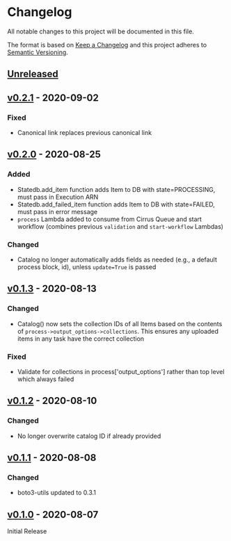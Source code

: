 # Changelog
All notable changes to this project will be documented in this file.

The format is based on [Keep a Changelog](http://keepachangelog.com/en/1.0.0/)
and this project adheres to [Semantic Versioning](http://semver.org/spec/v2.0.0.html).

## [Unreleased]

## [v0.2.1] - 2020-09-02

### Fixed
- Canonical link replaces previous canonical link

## [v0.2.0] - 2020-08-25

### Added
- Statedb.add_item function adds Item to DB with state=PROCESSING, must pass in Execution ARN
- Statedb.add_failed_item function adds Item to DB with state=FAILED, must pass in error message
- `process` Lambda added to consume from Cirrus Queue and start workflow (combines previous `validation` and `start-workflow` Lambdas)

### Changed
- Catalog no longer automatically adds fields as needed (e.g., a default process block, id), unless `update=True` is passed

## [v0.1.3] - 2020-08-13

### Changed
- Catalog() now sets the collection IDs of all Items based on the contents of `process->output_options->collections`. This ensures any uploaded items in any task have the correct collection

### Fixed
- Validate for collections in process['output_options'] rather than top level which always failed

## [v0.1.2] - 2020-08-10

### Changed
- No longer overwrite catalog ID if already provided

## [v0.1.1] - 2020-08-08

### Changed
- boto3-utils updated to 0.3.1

## [v0.1.0] - 2020-08-07

Initial Release

[Unreleased]: https://github.com/cirrus-geo/cirrus-lib/compare/master...develop
[v0.2.1]: https://github.com/cirrus-geo/cirrus-lib/compare/v0.2.0...v0.2.1
[v0.2.0]: https://github.com/cirrus-geo/cirrus-lib/compare/v0.1.3...v0.2.0
[v0.1.3]: https://github.com/cirrus-geo/cirrus-lib/compare/v0.1.2...v0.1.3
[v0.1.2]: https://github.com/cirrus-geo/cirrus-lib/compare/v0.1.1...v0.1.2
[v0.1.1]: https://github.com/cirrus-geo/cirrus-lib/compare/v0.1.0...v0.1.1
[v0.1.0]: https://github.com/cirrus-geo/cirrus-lib.git@0.1.0
